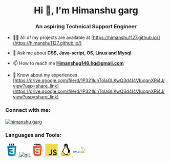 <h1 align="center">Hi 👋, I'm Himanshu garg</h1>
<h3 align="center">An aspiring Technical Support Engineer</h3>

- 👨‍💻 All of my projects are available at [https://himanshu1127.github.io/](https://himanshu1127.github.io/)

- 💬 Ask me about **CSS, Java-script, OS, Linux and Mysql**

- 📫 How to reach me **Himanshug146.hg@gmail.com**

- 📄 Know about my experiences [https://drive.google.com/file/d/1P321lunTolaGLKwQ3d4I4VIucgnXRi4J/view?usp=share_link](https://drive.google.com/file/d/1P321lunTolaGLKwQ3d4I4VIucgnXRi4J/view?usp=share_link)

<h3 align="left">Connect with me:</h3>
<p align="left">
<a href="https://linkedin.com/in/himanshu garg" target="blank"><img align="center" src="https://raw.githubusercontent.com/rahuldkjain/github-profile-readme-generator/master/src/images/icons/Social/linked-in-alt.svg" alt="himanshu garg" height="30" width="40" /></a>
</p>

<h3 align="left">Languages and Tools:</h3>
<p align="left"> <a href="https://www.w3schools.com/css/" target="_blank" rel="noreferrer"> <img src="https://raw.githubusercontent.com/devicons/devicon/master/icons/css3/css3-original-wordmark.svg" alt="css3" width="40" height="40"/> </a> <a href="https://git-scm.com/" target="_blank" rel="noreferrer"> <img src="https://www.vectorlogo.zone/logos/git-scm/git-scm-icon.svg" alt="git" width="40" height="40"/> </a> <a href="https://www.w3.org/html/" target="_blank" rel="noreferrer"> <img src="https://raw.githubusercontent.com/devicons/devicon/master/icons/html5/html5-original-wordmark.svg" alt="html5" width="40" height="40"/> </a> <a href="https://developer.mozilla.org/en-US/docs/Web/JavaScript" target="_blank" rel="noreferrer"> <img src="https://raw.githubusercontent.com/devicons/devicon/master/icons/javascript/javascript-original.svg" alt="javascript" width="40" height="40"/> </a> <a href="https://www.linux.org/" target="_blank" rel="noreferrer"> <img src="https://raw.githubusercontent.com/devicons/devicon/master/icons/linux/linux-original.svg" alt="linux" width="40" height="40"/> </a> <a href="https://www.mysql.com/" target="_blank" rel="noreferrer"> <img src="https://raw.githubusercontent.com/devicons/devicon/master/icons/mysql/mysql-original-wordmark.svg" alt="mysql" width="40" height="40"/> </a> </p>

